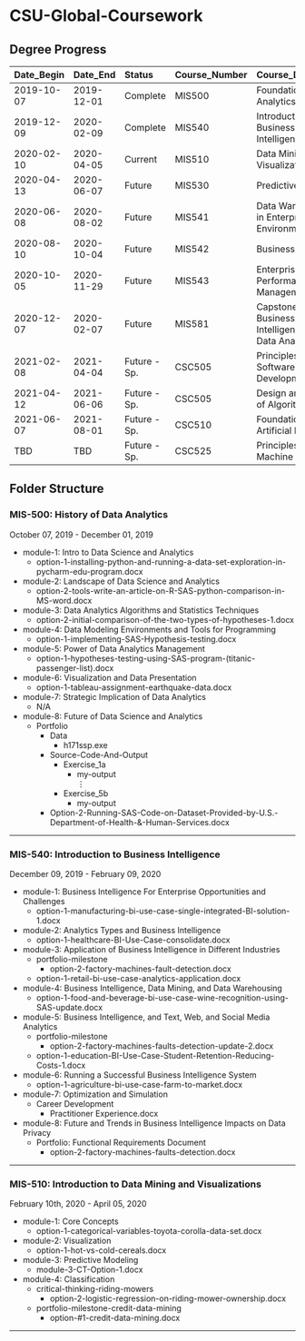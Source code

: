 # CSU-Global-Coursework

## Degree Progress

|Date_Begin |Date_End   |Status       |Course_Number |Course_Description                                  
|:----------|:----------|:------------|:-------------|:---------------------------------------------------
|2019-10-07 |2019-12-01 |Complete     |MIS500        |Foundations of Data Analytics                       
|2019-12-09 |2020-02-09 |Complete     |MIS540        |Introduction to Business Intelligence               
|2020-02-10 |2020-04-05 |Current      |MIS510        |Data Mining and Visualization                       
|2020-04-13 |2020-06-07 |Future       |MIS530        |Predictive Analytics                                
|2020-06-08 |2020-08-02 |Future       |MIS541        |Data Warehousing in Enterprise Environments         
|2020-08-10 |2020-10-04 |Future       |MIS542        |Business Analytics                                  
|2020-10-05 |2020-11-29 |Future       |MIS543        |Enterprise Performance Management                   
|2020-12-07 |2020-02-07 |Future       |MIS581        |Capstone - Business Intelligence and Data Analytics 
|2021-02-08 |2021-04-04 |Future - Sp. |CSC505        |Principles of Software Development                  
|2021-04-12 |2021-06-06 |Future - Sp. |CSC505        |Design and Analysis of Algorithms                   
|2021-06-07 |2021-08-01 |Future - Sp. |CSC510        |Foundations of Artificial Intelligence   
|TBD        |TBD        |Future - Sp. |CSC525        |Principles of Machine Learning

## Folder Structure

### MIS-500: History of Data Analytics

October 07, 2019 - December 01, 2019

* module-1: Intro to Data Science and Analytics
    - option-1-installing-python-and-running-a-data-set-exploration-in-pycharm-edu-program.docx
* module-2: Landscape of Data Science and Analytics
    - option-2-tools-write-an-article-on-R-SAS-python-comparison-in-MS-word.docx
* module-3: Data Analytics Algorithms and Statistics Techniques
    - option-2-initial-comparison-of-the-two-types-of-hypotheses-1.docx
* module-4: Data Modeling Environments and Tools for Programming
    - option-1-implementing-SAS-Hypothesis-testing.docx
* module-5: Power of Data Analytics Management
    - option-1-hypotheses-testing-using-SAS-program-(titanic-passenger-list).docx
* module-6: Visualization and Data Presentation
    - option-1-tableau-assignment-earthquake-data.docx
* module-7: Strategic Implication of Data Analytics
    - N/A
* module-8: Future of Data Science and Analytics
    - Portfolio
        + Data
            - h171ssp.exe
        + Source-Code-And-Output
            - Exercise_1a
                + my-output <br/>
<span>&#8942;</span>
            - Exercise_5b
                + my-output
        + Option-2-Running-SAS-Code-on-Dataset-Provided-by-U.S.-Department-of-Health-&-Human-Services.docx
        
*** 

### MIS-540: Introduction to Business Intelligence

December 09, 2019 - February 09, 2020

* module-1: Business Intelligence For Enterprise Opportunities and Challenges
    - option-1-manufacturing-bi-use-case-single-integrated-BI-solution-1.docx
* module-2: Analytics Types and Business Intelligence
    - option-1-healthcare-BI-Use-Case-consolidate.docx
* module-3: Application of Business Intelligence in Different Industries
    - portfolio-milestone
        + option-2-factory-machines-fault-detection.docx
    - option-1-retail-bi-use-case-analytics-application.docx
* module-4: Business Intelligence, Data Mining, and Data Warehousing
    - option-1-food-and-beverage-bi-use-case-wine-recognition-using-SAS-update.docx
* module-5: Business Intelligence, and Text, Web, and Social Media Analytics
    - portfolio-milestone
        + option-2-factory-machines-faults-detection-update-2.docx
    - option-1-education-BI-Use-Case-Student-Retention-Reducing-Costs-1.docx
* module-6: Running a Successful Business Intelligence System
    - option-1-agriculture-bi-use-case-farm-to-market.docx
* module-7: Optimization and Simulation
    - Career Development
        + Practitioner Experience.docx
* module-8: Future and Trends in Business Intelligence Impacts on Data Privacy
    - Portfolio: Functional Requirements Document
        + option-2-factory-machines-faults-detection.docx
        
***

### MIS-510: Introduction to Data Mining and Visualizations

February 10th, 2020 - April 05, 2020

* module-1: Core Concepts
    - option-1-categorical-variables-toyota-corolla-data-set.docx
* module-2: Visualization
    - option-1-hot-vs-cold-cereals.docx
* module-3: Predictive Modeling
    - module-3-CT-Option-1.docx
* module-4: Classification
    - critical-thinking-riding-mowers
        + option-2-logistic-regression-on-riding-mower-ownership.docx
    - portfolio-milestone-credit-data-mining
        + option-#1-credit-data-mining.docx
        
***
